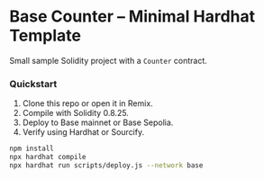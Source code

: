 # Base Counter – Minimal Hardhat Template

Small sample Solidity project with a `Counter` contract.

### Quickstart
1. Clone this repo or open it in Remix.
2. Compile with Solidity 0.8.25.
3. Deploy to Base mainnet or Base Sepolia.
4. Verify using Hardhat or Sourcify.

```bash
npm install
npx hardhat compile
npx hardhat run scripts/deploy.js --network base
